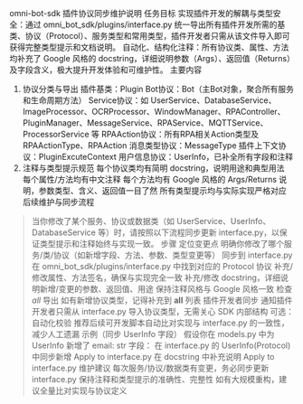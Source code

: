 omni-bot-sdk 插件协议同步维护说明
任务目标
实现插件开发的解耦与类型安全：通过 omni_bot_sdk/plugins/interface.py 统一导出所有插件开发所需的基类、协议（Protocol）、服务类型和常用类型，插件开发者只需从该文件导入即可获得完整类型提示和文档说明。
自动化、结构化注释：所有协议类、属性、方法均补充了 Google 风格的 docstring，详细说明参数（Args）、返回值（Returns）及字段含义，极大提升开发体验和可维护性。
主要内容
1. 协议分类与导出
插件基类：Plugin
Bot协议：Bot（主Bot对象，聚合所有服务和生命周期方法）
Service协议：如 UserService、DatabaseService、ImageProcessor、OCRProcessor、WindowManager、RPAController、PluginManager、MessageService、RPAService、MQTTService、ProcessorService 等
RPAAction协议：所有RPA相关Action类型及 RPAActionType、RPAAction
消息类型协议：MessageType
插件上下文协议：PluginExcuteContext
用户信息协议：UserInfo，已补全所有字段和注释
2. 注释与类型提示规范
每个协议类均有简明 docstring，说明用途和典型用法
每个属性/方法均有中文注释
每个方法均有 Google 风格的 Args/Returns 说明，参数类型、含义、返回值一目了然
所有类型提示均与实际实现严格对应
后续维护与同步流程
> 当你修改了某个服务、协议或数据类（如 UserService、UserInfo、DatabaseService 等）时，请按照以下流程同步更新 interface.py，以保证类型提示和注释始终与实现一致。
步骤
定位变更点
明确你修改了哪个服务/类/协议（如新增字段、方法、参数、类型变更等）
同步到 interface.py
在 omni_bot_sdk/plugins/interface.py 中找到对应的 Protocol 协议
补充/修改属性、方法签名，确保与实现完全一致
补充/修改 docstring，详细说明新增/变更的参数、返回值、用途
保持注释风格与 Google 风格一致
检查 _all_ 导出
如有新增协议类型，记得补充到 __all__ 列表
插件开发者同步
通知插件开发者只需从 interface.py 导入协议类型，无需关心 SDK 内部结构
可选：自动化校验
推荐后续可开发脚本自动比对实现与 interface.py 的一致性，减少人工遗漏
示例（同步 UserInfo 字段）
假设你在 models.py 中为 UserInfo 新增了 email: str 字段：
在 interface.py 的 UserInfo(Protocol) 中同步新增
Apply to interface.py
在 docstring 中补充说明
Apply to interface.py
维护建议
每次服务/协议/数据类有变更，务必同步更新 interface.py
保持注释和类型提示的准确性、完整性
如有大规模重构，建议全量比对实现与协议定义

